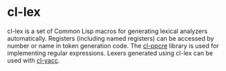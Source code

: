 # cl-lex
cl-lex is a set of Common Lisp macros for generating lexical analyzers automatically.  Registers (including named registers) can be accessed by number or name in token generation code.  The [cl-ppcre](http://weitz.de/cl-ppcre/) library is used for implementing regular expressions.  Lexers generated using cl-lex can be used with [cl-yacc](http://www.pps.jussieu.fr/~jch/software/cl-yacc/).
